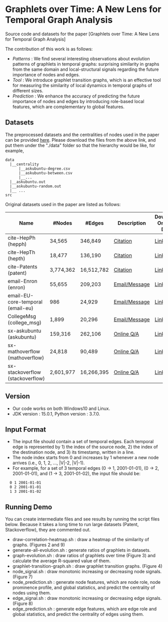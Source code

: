 # Graphlets over Time: A New Lens for Temporal Graph Analysis
Source code and datasets for the paper [Graphlets over Time: A New Lens for Temporal Graph Analysis]

The contribution of this work is as follows:
 - _Patterns_ : We find several interesting observations about evolution patterns of graphlets in temporal graphs: surprising similarity in graphs from the same domain and local-structural signals regarding the future importance of nodes and edges.
 - _Tool_ : We introduce graphlet transition graphs, which is an effective tool for measuring the similarity of local dynamics in temporal graphs of different sizes.
 - _Prediction_ : We enhance the accuracy of predicting the future importance of nodes and edges by introducing role-based local features, which are complementary to global features.

## Datasets
The preprocessed datasets and the centralities of nodes used in the paper can be provided [here](https://www.dropbox.com/sh/8vkizmq2mzknav4/AACGR-ZOWHJ4JkLqWWMeZSIGa?dl=0). Please download the files from the above link, and put them under the "./data" folder so that the hierarchy would be like, for example, 
```
data
  |__centrality
      |__askubuntu-degree.csv
      |__askubuntu-between.csv
      |__...
  |__askubuntu.out
  |__askubuntu-random.out
  |__ ...
src
```

Original datasets used in the paper are listed as follows:

| Name                             	| #Nodes    | #Edges    	| Description                                                             		| Download Original Data                                                                       |
|-----------------------------------|-----------|---------------|-------------------------------------------------------------------------------|--------------------------------------------------------------------------------|
| cite-HepPh (hepph)    			| 34,565    | 346,849   	| [Citation](https://snap.stanford.edu/data/cit-HepPh.html) 					| [Link](https://snap.stanford.edu/data/cit-HepPh.txt.gz) |
| cite-HepTh (hepth)    			| 18,477    | 136,190      	| [Citation](https://snap.stanford.edu/data/cit-HepTh.html) 					| [Link](https://snap.stanford.edu/data/cit-HepTh.txt.gz) |
| cite-Patents (patent)    			| 3,774,362 | 16,512,782   	| [Citation](https://snap.stanford.edu/data/cit-Patents.html) 					| [Link](https://snap.stanford.edu/data/cit-Patents.txt.gz) |
| email-Enron (enron)    			| 55,655    | 209,203	   	| [Email/Message](http://www.cs.cmu.edu/~enron) 								| [Link](https://www.cs.cmu.edu/~./enron/enron_mail_20150507.tar.gz) |
| email-EU-core-temporal (email-eu) | 986     	| 24,929   		| [Email/Message](https://snap.stanford.edu/data/email-Eu-core-temporal.html) 	| [Link](https://snap.stanford.edu/data/email-Eu-core-temporal.txt.gz) |
| CollegeMsg (college_msg) 			| 1,899     | 20,296   		| [Email/Message](https://snap.stanford.edu/data/CollegeMsg.html) 				| [Link](https://snap.stanford.edu/data/CollegeMsg.txt.gz) |
| sx-askubuntu (askubuntu)    		| 159,316   | 262,106   	| [Online Q/A](https://snap.stanford.edu/data/sx-askubuntu.html) 				| [Link](https://snap.stanford.edu/data/sx-askubuntu.txt.gz) |
| sx-mathoverflow (mathoverflow)    | 24,818    | 90,489	   	| [Online Q/A](https://snap.stanford.edu/data/sx-mathoverflow.html) 			| [Link](https://snap.stanford.edu/data/sx-mathoverflow.txt.gz) |
| sx-stackoverflow (stackoverflow)  | 2,601,977 | 16,266,395	| [Online Q/A](https://snap.stanford.edu/data/sx-stackoverflow.html) 			| [Link](https://snap.stanford.edu/data/sx-stackoverflow.txt.gz) |


## Version
 * Our code works on both Windows10 and Linux. 
 * JDK version : 15.0.1, Python version : 3.7.0.

## Input Format
 * The input file should contain a set of temporal edges. Each temporal edge is represented by 1) the index of the source node, 2) the index of the destination node, and 3) its timestamp, written in a line.
 * The node index starts from 0 and increases by 1 whenever a new node arrives (i.e., 0, 1, 2, ..., |V|-2, |V|-1).
 * For example, for a set of 3 temporal edges (0 → 1, 2001-01-01), (0 → 2, 2001-01-01), and (1 → 3, 2001-01-02), the input file should be: 
```
  0 1 2001-01-01
  0 2 2001-01-01
  1 3 2001-01-02
```

## Running Demo
You can create intermediate files and see results by running the script files below. Because it takes a long time to run large datasets (Patent, Stackoverflow), they are commented out.
 * draw-correlation-heatmap.sh : draw a heatmap of the similarity of graphs. (Figures 2 and 9)
 * generate-all-evolution.sh : generate ratios of graphlets in datasets. 
 * graph-evolution.sh : draw ratios of graphlets over time (Figure 3) and calculate the average R-squared value of them. 
 * graphlet-transition-graph.sh : draw graphlet transition graphs. (Figure 4)
 * node_signal.sh :  draw monotonic increasing or decreasing node signals. (Figure 7)
 * node_prediction.sh : generate node features, which are node role, node prominence profile, and global statistics, and predict the centrality of nodes using them.  
 * edge_signal.sh : draw monotonic increasing or decreasing edge signals. (Figure 8)
 * edge_prediction.sh : generate edge features, which are edge role and global statistics, and predict the centrality of edges using them.
